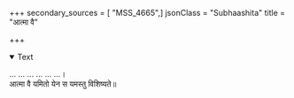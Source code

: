 +++
secondary_sources = [ "MSS_4665",]
jsonClass = "Subhaashita"
title = "आत्मा वै"

+++

<details open><summary>Text</summary>

... ... ... ... ... ...।  
आत्मा वै यमितो येन स यमस्तु विशिष्यते॥
</details>
